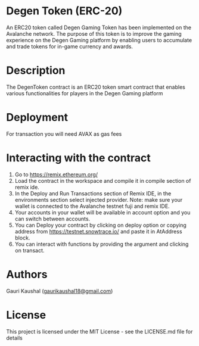 # Degen Token (ERC-20)
An ERC20 token called Degen Gaming Token has been implemented on the Avalanche network.
The purpose of this token is to improve the gaming experience on the Degen Gaming platform by enabling users to accumulate and 
trade tokens for in-game currency and awards.

# Description
The DegenToken contract is an ERC20 token smart contract that enables various functionalities for players in the
Degen Gaming platform

# Deployment
For transaction you will need AVAX as gas fees

# Interacting with the contract
1. Go to https://remix.ethereum.org/
2. Load the contract in the workspace and compile it in compile section of remix ide.
3. In the Deploy and Run Transactions section of Remix IDE, in the environments section select
injected provider.
Note: make sure your wallet is connected to the Avalanche testnet fuji and remix IDE.
4. Your accounts in your wallet will be available in account option and you can switch between accounts.
5. You can Deploy your contract by clicking on deploy option or copying address from https://testnet.snowtrace.io/
and paste it in AtAddress block.
6. You can interact with functions by providing the argument and clicking on transact.

# Authors
Gauri Kaushal (gaurikaushal18@gmail.com)

# License
This project is licensed under the MIT License - see the LICENSE.md file for details

